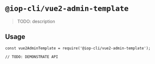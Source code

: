 # `@iop-cli/vue2-admin-template`

> TODO: description

## Usage

```
const vue2AdminTemplate = require('@iop-cli/vue2-admin-template');

// TODO: DEMONSTRATE API
```
